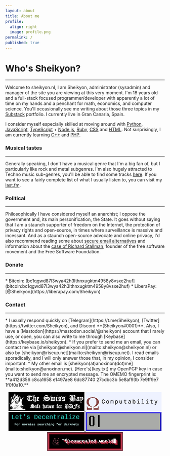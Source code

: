 ```yaml
---
layout: about
title: About me
profile:
  align: right
  image: profile.png
permalink: /
published: true
---
```


# Who's Sheikyon? 
  <hr />

Welcome to sheikyon.nl, I am Sheikyon, administrator (sysadmin) and manager of the site you are viewing at this very moment. I'm 18 years old and a full-stack focused programmer/developer with apparently a lot of time on my hands and a penchant for math, economics, and computer science. You'll occasionally see me writing about those three topics in my [Substack](https://sheikyon.substack.com/) portfolio. I currently live in Gran Canaria, Spain.

I consider myself especially skilled at moving around with [Python](https://www.python.org/), [JavaScript](https://developer.mozilla.org/en-US/docs/Web/JavaScript), [TypeScript](https://www.typescriptlang.org/) + [Node.js](https://nodejs.org/en/), [Ruby](https://www.ruby-lang.org/en/), [CSS](https://developer.mozilla.org/en/docs/Web/CSS/:lang) and [HTML](https://developer.mozilla.org/es/docs/Web/HTML). Not surprisingly, I am currently learning [C++](https://en.wikipedia.org/wiki/C%2B%2B) and [PHP](https://www.php.net/).

### Musical tastes 
  <hr />

Generally speaking, I don't have a musical genre that I'm a big fan of, but I particularly like rock and metal subgenres. I'm also hugely attracted to Techno music sub-genres, you'll be able to find some tracks [here](https://www.youtube.com/c/HATE). If you want to see a fairly complete list of what I usually listen to, you can visit my [last.fm](https://www.last.fm/user/Sheikyon).

### Political 
  <hr />

Philosophically I have considered myself an anarchist; I oppose the government and, its main personification, the State. It goes without saying that I am a staunch supporter of freedom on the Internet, the protection of privacy rights and open-source, in times where surveillance is massive and incessant. And as a staunch open-source advocate and online privacy, I'd also recommend reading some about [secure email alternatives](https://digdeeper.neocities.org/ghost/email.html) and information about the [case of Richard Stallman](https://stallmansupport.org/), founder of the free software movement and the Free Software Foundation.

### Donate
 <hr />
 * Bitcoin: [bc1qgwd87l3wya42h3lthnxugktm4958y8vsxe2huf](bitcoin:bc1qgwd87l3wya42h3lthnxugktm4958y8vsxe2huf)
 * LiberaPay: [@Sheikyon](https://liberapay.com/Sheikyon)

### Contact
  <hr />
  * I usually respond quickly on [Telegram](https://t.me/Sheikyon), [Twitter](https://twitter.com/Sheikyon), and Discord **(Sheikyon#0001)**. Also, I have a [Mastodon](https://mastodon.social/@sheikyon) account that I rarely use, or open, you can also write to me through [Keybase](https://keybase.io/sheikyon).
  * If you prefer to send me an email, you can contact me via [sheikyon@sheikyon.nl](mailto:sheikyon@sheikyon.nl) or also by [sheikyon@riseup.net](mailto:sheikyon@riseup.net). I read emails sporadically, and I will only answer those that, in my opinion, I consider important.
  * My other email is [sheikyon(at)anoxinon(dot)me](mailto:sheikyon@anoxinon.me). [Here's](key.txt) my OpenPGP key in case you want to send me an encrypted message. The OMEMO fingerprint is: **a412d356 c8ca1658 e1497ae8 6dc87740 27cdbc3b 5e8af93b 7e9ff9e7 1f0f0a10.**

<p align="center">
  <a href="https://theswissbay.ch/pdf/">
         <img alt="The Swiss Bay" src="bay.jpg" width="240" height="60">

  <a href="https://computability.neocities.org/">
         <img alt="Computability" src="computability.png" width="240" height="60">

  <a href="https://letsdecentralize.org/">
         <img alt="Lets Decentralize" src="letsdecentralize.png" width="240" height="60">  

  <a href="https://omicronsetup.eu/">
         <img alt="Setup Omicron" src="omicron.gif" width="240" height="60">  

  <a href="https://concealed.world/">
         <img alt="Concealed World" src="worldthinglol.gif" width="240" height="60">       



